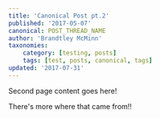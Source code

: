 ```yaml
---
title: 'Canonical Post pt.2'
published: '2017-05-07'
canonical: POST_THREAD_NAME
author: 'Brandtley McMinn'
taxonomies:
    category: [testing, posts]
    tags: [test, posts, canonical, tags]
updated: '2017-07-31'
---
```

Second page content goes here!

There's more where that came from!!